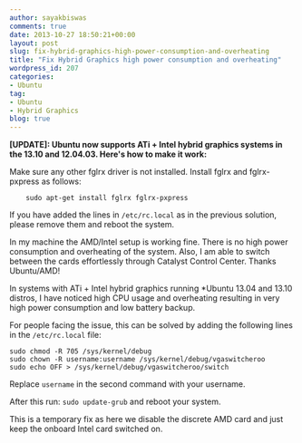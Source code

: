```yaml
---
author: sayakbiswas
comments: true
date: 2013-10-27 18:50:21+00:00
layout: post
slug: fix-hybrid-graphics-high-power-consumption-and-overheating
title: "Fix Hybrid Graphics high power consumption and overheating"
wordpress_id: 207
categories:
- Ubuntu
tag:
- Ubuntu
- Hybrid Graphics
blog: true
---
```


**<span class="emphasize">[UPDATE]: Ubuntu now supports ATi + Intel hybrid graphics systems in the 13.10 and 12.04.03.</span> Here's how to make it work:**

Make sure any other fglrx driver is not installed. Install fglrx and fglrx-pxpress as follows:

		sudo apt-get install fglrx fglrx-pxpress

If you have added the lines in `/etc/rc.local` as in the previous solution, please remove them and reboot the system.

In my machine the AMD/Intel setup is working fine. There is no high power consumption and overheating of the system. Also, I am able to switch between the cards effortlessly through Catalyst Control Center. Thanks Ubuntu/AMD!

In systems with ATi + Intel hybrid graphics running *Ubuntu 13.04 and 13.10 distros, I have noticed high CPU usage and overheating resulting in very high power consumption and low battery backup.

For people facing the issue, this can be solved by adding the following lines in the `/etc/rc.local` file:

```
sudo chmod -R 705 /sys/kernel/debug
sudo chown -R username:username /sys/kernel/debug/vgaswitcheroo
sudo echo OFF > /sys/kernel/debug/vgaswitcheroo/switch
```

Replace `username` in the second command with your username.

After this run: `sudo update-grub` and reboot your system.

This is a temporary fix as here we disable the discrete AMD card and just keep the onboard Intel card switched on.
